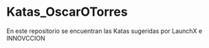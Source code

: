 # Katas_OscarOTorres
En este repositorio se encuentran las Katas sugeridas por LaunchX e INNOVCCION
